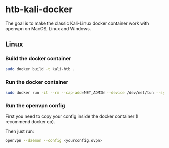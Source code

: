 # htb-kali-docker

The goal is to make the classic Kali-Linux docker container work with openvpn on MacOS, Linux and Windows.

## Linux

### Build the docker container

```bash
sudo docker build -t kali-htb .
```

### Run the docker container

```bash
sudo docker run -it --rm --cap-add=NET_ADMIN --device /dev/net/tun --sysctl net.ipv6.conf.all.disable_ipv6=0 -v $PWD:$PWD kali-htb bash
```

### Run the openvpn config

First you need to copy your config inside the docker container (I recommend docker cp).

Then just run:
```bash
openvpn --daemon --config <yourconfig.ovpn>
```
